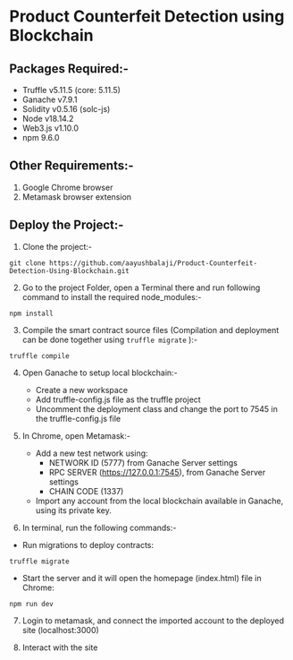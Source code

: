 # Product Counterfeit Detection using Blockchain

## Packages Required:-
- Truffle v5.11.5 (core: 5.11.5)
- Ganache v7.9.1
- Solidity v0.5.16 (solc-js)
- Node v18.14.2
- Web3.js v1.10.0
- npm 9.6.0


## Other Requirements:-
1. Google Chrome browser 
2. Metamask browser extension
    
## Deploy the Project:- 

1. Clone the project:-
```
git clone https://github.com/aayushbalaji/Product-Counterfeit-Detection-Using-Blockchain.git
```

2. Go to the project Folder, open a Terminal there and run following command to install the required node_modules:-
```
npm install
```

3. Compile the smart contract source files (Compilation and deployment can be done together using ```truffle migrate``` ):-
```
truffle compile
```

4. Open Ganache to setup local blockchain:-
    - Create a new workspace
    - Add truffle-config.js file as the truffle project 
    - Uncomment the deployment class and change the port to 7545 in the truffle-config.js file

5. In Chrome, open Metamask:-
   - Add a new test network using:
        - NETWORK ID (5777) from Ganache Server settings 
        - RPC SERVER (https://127.0.0.1:7545), from Ganache Server settings
        - CHAIN CODE (1337)
   - Import any account from the local blockchain available in Ganache, using its private key.

6. In terminal, run the following commands:-
- Run migrations to deploy contracts:
```
truffle migrate
```
- Start the server and it will open the homepage (index.html) file in Chrome:
```
npm run dev 
``` 

7. Login to metamask, and connect the imported account to the deployed site (localhost:3000)

8. Interact with the site
